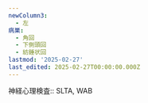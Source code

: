 ```yaml
---
newColumn3:
  - 左
病巣:
  - 角回
  - 下側頭回
  - 紡錘状回
lastmod: '2025-02-27'
last_edited: 2025-02-27T00:00:00.000Z
---
```


神経心理検査:: SLTA, WAB
